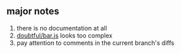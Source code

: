 ## major notes 
1. there is no documentation at all
2. [doubtful/bar.js](./doubtful/bar.js) looks too complex 
3. pay attention to comments in the current branch's diffs 
